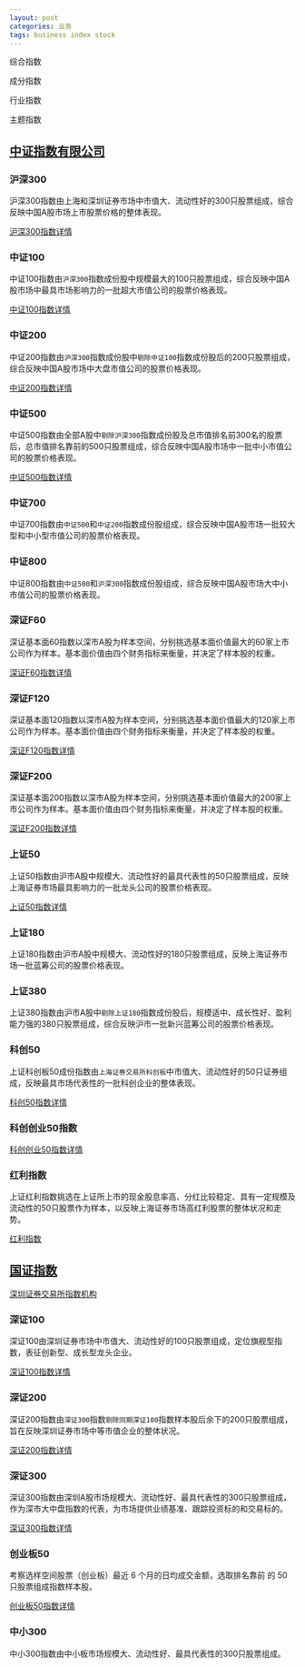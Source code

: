 ```yaml
---
layout: post
categories: 业务
tags: business index stock
---
```




综合指数

成分指数

行业指数

主题指数



## [中证指数有限公司](http://www.csindex.com.cn/zh-CN)

### 沪深300

沪深300指数由上海和深圳证券市场中市值大、流动性好的300只股票组成，综合反映中国A股市场上市股票价格的整体表现。

[沪深300指数详情](http://www.csindex.com.cn/zh-CN/indices/index-detail/000300)

### 中证100

中证100指数由`沪深300`指数成份股中规模最大的100只股票组成，综合反映中国A股市场中最具市场影响力的一批超大市值公司的股票价格表现。

[中证100指数详情](http://www.csindex.com.cn/zh-CN/indices/index-detail/000903)

### 中证200

中证200指数由`沪深300`指数成份股中`剔除中证100`指数成份股后的200只股票组成，综合反映中国A股市场中大盘市值公司的股票价格表现。

[中证200指数详情](http://www.csindex.com.cn/zh-CN/indices/index-detail/000904)

### 中证500

中证500指数由全部A股中`剔除沪深300`指数成份股及总市值排名前300名的股票后，总市值排名靠前的500只股票组成，综合反映中国A股市场中一批中小市值公司的股票价格表现。

[中证500指数详情](http://www.csindex.com.cn/zh-CN/indices/index-detail/000905)

### 中证700

中证700指数由`中证500`和`中证200`指数成份股组成，综合反映中国A股市场一批较大型和中小型市值公司的股票价格表现。

### 中证800

中证800指数由`中证500`和`沪深300`指数成份股组成，综合反映中国A股市场大中小市值公司的股票价格表现。



### 深证F60

深证基本面60指数以深市A股为样本空间，分别挑选基本面价值最大的60家上市公司作为样本。基本面价值由四个财务指标来衡量，并决定了样本股的权重。

[深证F60指数详情](http://www.csindex.com.cn/zh-CN/indices/index-detail/399701)

### 深证F120

深证基本面120指数以深市A股为样本空间，分别挑选基本面价值最大的120家上市公司作为样本。基本面价值由四个财务指标来衡量，并决定了样本股的权重。

[深证F120指数详情](http://www.csindex.com.cn/zh-CN/indices/index-detail/399702)

### 深证F200

深证基本面200指数以深市A股为样本空间，分别挑选基本面价值最大的200家上市公司作为样本。基本面价值由四个财务指标来衡量，并决定了样本股的权重。

[深证F200指数详情](http://www.csindex.com.cn/zh-CN/indices/index-detail/399703)



### 上证50

上证50指数由沪市A股中规模大、流动性好的最具代表性的50只股票组成，反映上海证券市场最具影响力的一批龙头公司的股票价格表现。

[上证50指数详情](http://www.csindex.com.cn/zh-CN/indices/index-detail/000016)

### 上证180

上证180指数由沪市A股中规模大、流动性好的180只股票组成，反映上海证券市场一批蓝筹公司的股票价格表现。

### 上证380

上证380指数由沪市A股中`剔除上证180`指数成份股后，规模适中、成长性好、盈利能力强的380只股票组成，综合反映沪市一批新兴蓝筹公司的股票价格表现。

### 科创50

上证科创板50成份指数由`上海证券交易所科创板`中市值大、流动性好的50只证券组成，反映最具市场代表性的一批科创企业的整体表现。

[科创50指数详情](http://www.csindex.com.cn/zh-CN/indices/index-detail/000688)

### 科创创业50指数

[科创创业50指数详情](http://www.csindex.com.cn/zh-CN/indices/index-detail/931643)

### 红利指数

上证红利指数挑选在上证所上市的现金股息率高、分红比较稳定、具有一定规模及流动性的50只股票作为样本，以反映上海证券市场高红利股票的整体状况和走势。

[红利指数](http://www.csindex.com.cn/zh-CN/indices/index-detail/000015)

## [国证指数](http://www.cnindex.com.cn/)

 [深圳证券交易所指数机构](http://www.szse.cn/)

### 深证100

深证100由深圳证券市场中市值大、流动性好的100只股票组成，定位旗舰型指数，表征创新型、成长型龙头企业。

[深证100指数详情](http://www.cnindex.com.cn/module/index-detail.html?act_menu=1&indexCode=399330)

### 深证200

深证200指数由`深证300`指数`剔除同期深证100`指数样本股后余下的200只股票组成，旨在反映深圳证券市场中等市值企业的整体状况。

[深证200指数详情](http://www.cnindex.com.cn/module/index-detail.html?act_menu=1&indexCode=399009)

### 深证300

深证300指数由深圳A股市场规模大、流动性好、最具代表性的300只股票组成，作为深市大中盘指数的代表，为市场提供业绩基准、跟踪投资标的和交易标的。

[深证300指数详情](http://www.cnindex.com.cn/module/index-detail.html?act_menu=1&indexCode=399007)

### 创业板50

考察选样空间股票（创业板）最近 6 个月的日均成交金额，选取排名靠前 的 50 只股票组成指数样本股。

[创业板50指数详情](http://www.cnindex.com.cn/module/index-detail.html?act_menu=1&indexCode=399673)

### 中小300

中小300指数由中小板市场规模大、流动性好、最具代表性的300只股票组成。

